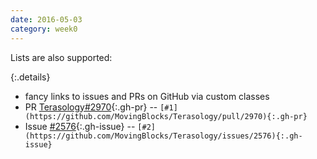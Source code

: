 ```yaml
---
date: 2016-05-03
category: week0
---
```

Lists are also supported:

{:.details}
- fancy links to issues and PRs on GitHub via custom classes
- PR [Terasology#2970](https://github.com/MovingBlocks/Terasology/pull/2970){:.gh-pr} -- `[#1](https://github.com/MovingBlocks/Terasology/pull/2970){:.gh-pr}`
- Issue [#2576](https://github.com/MovingBlocks/Terasology/issues/2576){:.gh-issue} -- `[#2](https://github.com/MovingBlocks/Terasology/issues/2576){:.gh-issue}`
